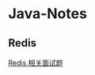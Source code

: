 # Java-Notes
## Redis

[Redis 相关面试题](https://github.com/1eeBoom/Java-Notes/blob/main/Redis%20%E9%9D%A2%E8%AF%95%E9%A2%98.md)


